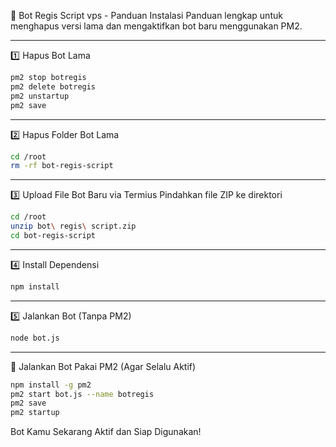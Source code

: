 🚀 Bot Regis Script vps - Panduan Instalasi
Panduan lengkap untuk menghapus versi lama dan mengaktifkan bot baru menggunakan PM2.

---

1️⃣ Hapus Bot Lama
```bash
pm2 stop botregis  
pm2 delete botregis  
pm2 unstartup  
pm2 save
```

---

2️⃣ Hapus Folder Bot Lama
```bash
cd /root  
rm -rf bot-regis-script
```

---

3️⃣ Upload File Bot Baru via Termius
Pindahkan file ZIP ke direktori
```bash
cd /root  
unzip bot\ regis\ script.zip  
cd bot-regis-script
```

---

4️⃣ Install Dependensi
```bash
npm install
```

---

5️⃣ Jalankan Bot (Tanpa PM2)
```bash
node bot.js
```

---

🔁 Jalankan Bot Pakai PM2 (Agar Selalu Aktif)
```bash
npm install -g pm2  
pm2 start bot.js --name botregis  
pm2 save  
pm2 startup
```

Bot Kamu Sekarang Aktif dan Siap Digunakan!
